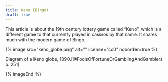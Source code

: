 ```yaml
---
title: Keno (Bingo)
draft: true
---
```


This article is about the 19th century lottery game called “Keno”, which is a
different game to that currently played in casinos by that name. It shares much
with the modern game of Bingo.

{% image src="keno_globe.png" alt="" license="cc0" noborder=true %}

Diagram of a Keno globe, 1890.[@FoolsOfFortuneOrGamblingAndGamblers p. 251]

{% imageEnd %}
